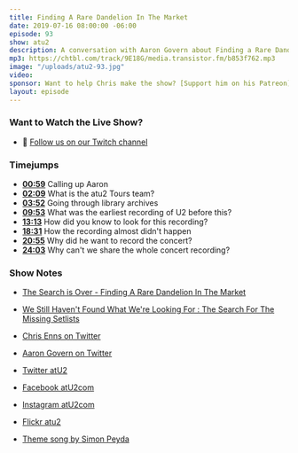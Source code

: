 ```yaml
---
title: Finding A Rare Dandelion In The Market
date: 2019-07-16 08:00:00 -06:00
episode: 93
show: atu2
description: A conversation with Aaron Govern about Finding a Rare Dandelion in the market.
mp3: https://chtbl.com/track/9E18G/media.transistor.fm/b853f762.mp3
image: "/uploads/atu2-93.jpg"
video: 
sponsor: Want to help Chris make the show? [Support him on his Patreon](https://www.patreon.com/ichris)
layout: episode
---
```


### Want to Watch the Live Show?

* 💙 [Follow us on our Twitch channel](https://goodstuff.fm/twitch/)

### Timejumps

* **[00:59](#t=00:59)** Calling up Aaron
* **[02:09](#t=02:09)** What is the atu2 Tours team?
* **[03:52](#t=03:52)** Going through library archives
* **[09:53](#t=09:53)** What was the earliest recording of U2 before this?
* **[13:13](#t=13:13)** How did you know to look for this recording?
* **[18:31](#t=18:31)** How the recording almost didn't happen
* **[20:55](#t=20:55)** Why did he want to record the concert?
* **[24:03](#t=24:03)** Why can't we share the whole concert recording?

### Show Notes

* [The Search is Over - Finding A Rare Dandelion In The Market](https://www.atu2.com/news/the-search-is-over-finding-a-rare-dandelion-in-the-market.html)
* [We Still Haven't Found What We're Looking For : The Search For The Missing Setlists](https://www.atu2.com/news/we-still-havent-found-what-were-looking-for-the-search-for-the-missing-setlists.html)

* [Chris Enns on Twitter](https://twitter.com/ichris)
* [Aaron Govern on Twitter](https://twitter.com/ivanobe)

* [Twitter atU2](https://twitter.com/atu2)
* [Facebook atU2com](https://www.facebook.com/atu2com)
* [Instagram atU2com](https://www.instagram.com/atu2com/)
* [Flickr atu2](https://www.flickr.com/photos/atu2com/)
* [Theme song by Simon Peyda](https://simonpeyda.wordpress.com/2016/04/06/how-to-dismantle-a-sirens-song-the-making-of-a-podcast-theme/)
